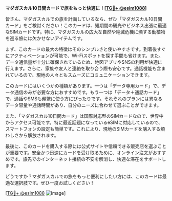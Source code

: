**マダガスカル10日間カードで旅をもっと快適に！[[TG💪+ @esim1088](https://t.me/s/esim1088)]**

皆さん、マダガスカルでの旅を計画しているなら、ぜひ「マダガスカル10日間カード」をご検討ください！このカードは、短期間の観光やビジネス出張に最適なSIMカードです。特に、マダガスカルの広大な自然や絶滅危機に瀕する動植物を巡る旅には欠かせないアイテムです。

まず、このカードの最大の特徴はそのシンプルさと使いやすさです。到着後すぐにアクティベーションが可能で、Wi-Fiスポットを探す手間も省けます。また、データ通信量が十分に確保されているため、地図アプリやSNSの利用が快適に行えます。さらに、家族や友人と連絡を取り合う際も安心です。通話機能も含まれているので、現地の人々ともスムーズにコミュニケーションできます。

このカードにはいくつかの種類があります。一つは「データ専用カード」で、データ通信のみが必要な方におすすめです。もう一つは「データ＋通話カード」で、通話やSMSも頻繁に使う方にぴったりです。それぞれのプランには異なるデータ容量や通話時間があり、自分のニーズに合わせて選ぶことができます。

また、「マダガスカル10日間カード」は国際対応型のSIMカードなので、世界中からアクセス可能です。特に最近話題になっているeSIMに対応しているので、スマートフォンの設定も簡単です。これにより、現地のSIMカードを購入する煩わしさから解放されます。

最後に、このカードを購入する際には公式サイトや信頼できる販売店を選ぶことが重要です。安全かつ迅速にカードを受け取るために、オンライン注文がおすすめです。旅先でのインターネット接続の不安を解消し、快適な滞在をサポートします。

どうですか？マダガスカルでの旅をもっと便利にしたい方には、このカードは最適な選択肢です。ぜひ一度お試しください！

[[TG💪+ @esim1088](https://t.me/s/esim1088) ![Image](https://i.postimg.cc/Y0z9fWf4/image.png)]